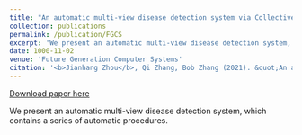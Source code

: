 ```yaml
---
title: "An automatic multi-view disease detection system via Collective Deep Region-based Feature Representation"
collection: publications
permalink: /publication/FGCS
excerpt: 'We present an automatic multi-view disease detection system, which contains a series of automatic procedures.'
date: 1000-11-02
venue: 'Future Generation Computer Systems'
citation: '<b>Jianhang Zhou</b>, Qi Zhang, Bob Zhang (2021). &quot;An automatic multi-view disease detection system via Collective Deep Region-based Feature Representation.&quot; <i>Future Generation Computer Systems</i>. 107, 59-75.'
---
```


[Download paper here](http://combatzhou.github.io/files/1-s2.0-S0167739X20303897-main.pdf)

We present an automatic multi-view disease detection system, which contains a series of automatic procedures.
